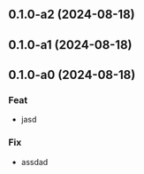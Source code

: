 ## 0.1.0-a2 (2024-08-18)

## 0.1.0-a1 (2024-08-18)

## 0.1.0-a0 (2024-08-18)

### Feat

- jasd

### Fix

- assdad

